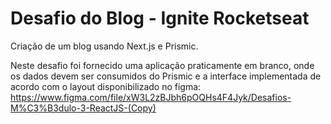 # Desafio do Blog - Ignite Rocketseat
Criação de um blog usando Next.js e Prismic. 

Neste desafio foi fornecido uma aplicação praticamente em branco, onde os dados devem ser consumidos do Prismic e a interface implementada de acordo com o 
layout disponibilizado no figma: https://www.figma.com/file/xW3L2zBJbh6pOQHs4F4Jyk/Desafios-M%C3%B3dulo-3-ReactJS-(Copy)




                                  
